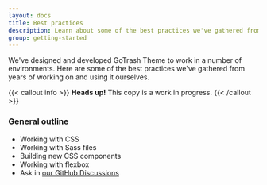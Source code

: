```yaml
---
layout: docs
title: Best practices
description: Learn about some of the best practices we've gathered from years of working on and using GoTrash Theme.
group: getting-started
---
```


We've designed and developed GoTrash Theme to work in a number of environments. Here are some of the best practices we've gathered from years of working on and using it ourselves.

{{< callout info >}}
**Heads up!** This copy is a work in progress.
{{< /callout >}}

### General outline

- Working with CSS
- Working with Sass files
- Building new CSS components
- Working with flexbox
- Ask in [our GitHub Discussions](https://github.com/gotrash/theme/discussions)
